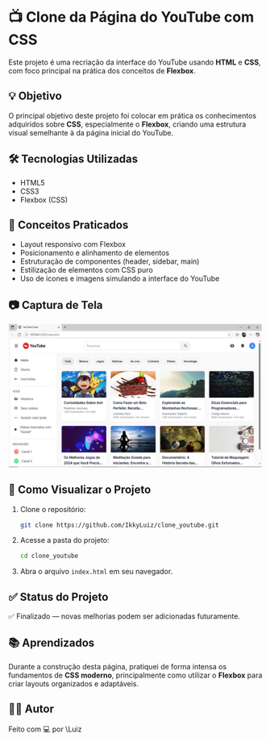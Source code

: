 # 📺 Clone da Página do YouTube com CSS

Este projeto é uma recriação da interface do YouTube usando **HTML** e **CSS**, com foco principal na prática dos conceitos de **Flexbox**.

## 💡 Objetivo

O principal objetivo deste projeto foi colocar em prática os conhecimentos adquiridos sobre **CSS**, especialmente o **Flexbox**, criando uma estrutura visual semelhante à da página inicial do YouTube.

## 🛠️ Tecnologias Utilizadas

* HTML5
* CSS3
* Flexbox (CSS)

## 🧩 Conceitos Praticados

* Layout responsivo com Flexbox
* Posicionamento e alinhamento de elementos
* Estruturação de componentes (header, sidebar, main)
* Estilização de elementos com CSS puro
* Uso de ícones e imagens simulando a interface do YouTube

## 📷 Captura de Tela

![Prévia da Página do YouTube](img/cloneyt.png)


## 📁 Como Visualizar o Projeto

1. Clone o repositório:

   ```bash
   git clone https://github.com/IkkyLuiz/clone_youtube.git
   ```
2. Acesse a pasta do projeto:

   ```bash
   cd clone_youtube
   ```
3. Abra o arquivo `index.html` em seu navegador.

## ✅ Status do Projeto

✅ Finalizado — novas melhorias podem ser adicionadas futuramente.

## 📚 Aprendizados

Durante a construção desta página, pratiquei de forma intensa os fundamentos de **CSS moderno**, principalmente como utilizar o **Flexbox** para criar layouts organizados e adaptáveis.

## 🙋‍♂️ Autor

Feito com 💻 por \Luiz



